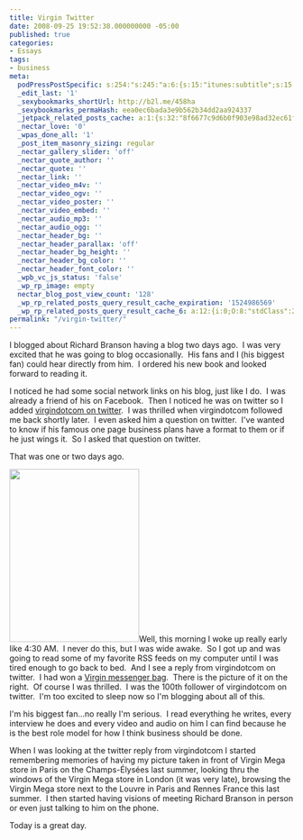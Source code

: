 ```yaml
---
title: Virgin Twitter
date: 2008-09-25 19:52:38.000000000 -05:00
published: true
categories:
- Essays
tags:
- business
meta:
  podPressPostSpecific: s:254:"s:245:"a:6:{s:15:"itunes:subtitle";s:15:"##PostExcerpt##";s:14:"itunes:summary";s:15:"##PostExcerpt##";s:15:"itunes:keywords";s:17:"##WordPressCats##";s:13:"itunes:author";s:10:"##Global##";s:15:"itunes:explicit";s:2:"No";s:12:"itunes:block";s:2:"No";}";";
  _edit_last: '1'
  _sexybookmarks_shortUrl: http://b2l.me/458ha
  _sexybookmarks_permaHash: eea0ec6bada3e9b562b34dd2aa924337
  _jetpack_related_posts_cache: a:1:{s:32:"8f6677c9d6b0f903e98ad32ec61f8deb";a:2:{s:7:"expires";i:1504211092;s:7:"payload";a:3:{i:0;a:1:{s:2:"id";i:655;}i:1;a:1:{s:2:"id";i:2051;}i:2;a:1:{s:2:"id";i:8470;}}}}
  _nectar_love: '0'
  _wpas_done_all: '1'
  _post_item_masonry_sizing: regular
  _nectar_gallery_slider: 'off'
  _nectar_quote_author: ''
  _nectar_quote: ''
  _nectar_link: ''
  _nectar_video_m4v: ''
  _nectar_video_ogv: ''
  _nectar_video_poster: ''
  _nectar_video_embed: ''
  _nectar_audio_mp3: ''
  _nectar_audio_ogg: ''
  _nectar_header_bg: ''
  _nectar_header_parallax: 'off'
  _nectar_header_bg_height: ''
  _nectar_header_bg_color: ''
  _nectar_header_font_color: ''
  _wpb_vc_js_status: 'false'
  _wp_rp_image: empty
  nectar_blog_post_view_count: '128'
  _wp_rp_related_posts_query_result_cache_expiration: '1524986569'
  _wp_rp_related_posts_query_result_cache_6: a:12:{i:0;O:8:"stdClass":2:{s:7:"post_id";s:4:"1117";s:5:"score";s:17:"33.05807716910866";}i:1;O:8:"stdClass":2:{s:7:"post_id";s:2:"36";s:5:"score";s:18:"27.479426139406876";}i:2;O:8:"stdClass":2:{s:7:"post_id";s:4:"2132";s:5:"score";s:18:"25.578016579513175";}i:3;O:8:"stdClass":2:{s:7:"post_id";s:4:"1209";s:5:"score";s:18:"25.578016579513175";}i:4;O:8:"stdClass":2:{s:7:"post_id";s:3:"321";s:5:"score";s:18:"22.399505686481273";}i:5;O:8:"stdClass":2:{s:7:"post_id";s:4:"1309";s:5:"score";s:18:"22.107941412529172";}i:6;O:8:"stdClass":2:{s:7:"post_id";s:4:"1642";s:5:"score";s:18:"21.966910996797978";}i:7;O:8:"stdClass":2:{s:7:"post_id";s:4:"1281";s:5:"score";s:17:"21.66114376123346";}i:8;O:8:"stdClass":2:{s:7:"post_id";s:4:"4100";s:5:"score";s:17:"20.87941114385944";}i:9;O:8:"stdClass":2:{s:7:"post_id";s:4:"1196";s:5:"score";s:18:"20.713331030765588";}i:10;O:8:"stdClass":2:{s:7:"post_id";s:3:"742";s:5:"score";s:18:"20.713331030765588";}i:11;O:8:"stdClass":2:{s:7:"post_id";s:4:"1815";s:5:"score";s:18:"20.594187805697786";}}
permalink: "/virgin-twitter/"
---
```

I blogged about Richard Branson having a blog two days ago.  I was very excited that he was going to blog occasionally.  His fans and I (his biggest fan) could hear directly from him.  I ordered his new book and looked forward to reading it.

I noticed he had some social network links on his blog, just like I do.  I was already a friend of his on Facebook.  Then I noticed he was on twitter so I added <a href="http://twitter.com/virgindotcom" rel="nofollow">virgindotcom on twitter</a>.  I was thrilled when virgindotcom followed me back shortly later.  I even asked him a question on twitter.  I've wanted to know if his famous one page business plans have a format to them or if he just wings it.  So I asked that question on twitter.

That was one or two days ago.

<a href="http://twitpic.com/d835" rel="nofollow"><img class="alignright size-medium wp-image-1078" title="Virgin Messenger Bag" src="{{ site.baseurl }}/posts/2008/09/virginmessengerbag.jpg" alt="" width="230" height="307" /></a>Well, this morning I woke up really early like 4:30 AM.  I never do this, but I was wide awake.  So I got up and was going to read some of my favorite RSS feeds on my computer until I was tired enough to go back to bed.  And I see a reply from virgindotcom on twitter.  I had won a <a href="http://twitpic.com/d835" rel="nofollow">Virgin messenger bag</a>.  There is the picture of it on the right.  Of course I was thrilled.  I was the 100th follower of virgindotcom on twitter.  I'm too excited to sleep now so I'm blogging about all of this.

I'm his biggest fan...no really I'm serious.  I read everything he writes, every interview he does and every video and audio on him I can find because he is the best role model for how I think business should be done.

When I was looking at the twitter reply from virgindotcom I started remembering memories of having my picture taken in front of Virgin Mega store in Paris on the Champs-Élysées last summer, looking thru the windows of the Virgin Mega store in London (it was very late), browsing the Virgin Mega store next to the Louvre in Paris and Rennes France this last summer.  I then started having visions of meeting Richard Branson in person or even just talking to him on the phone.

Today is a great day.
